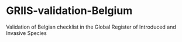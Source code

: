 # GRIIS-validation-Belgium
Validation of Belgian checklist in the Global Register of Introduced and Invasive Species
